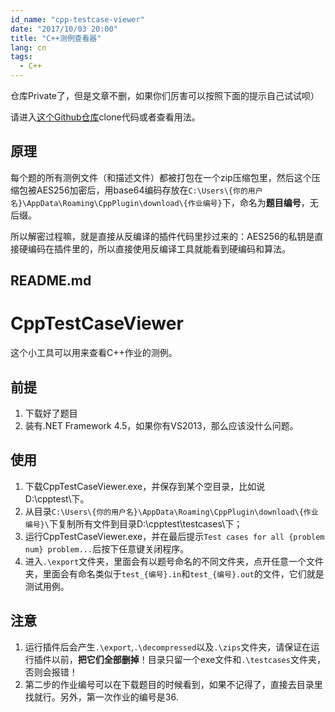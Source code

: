 ```yaml
---
id_name: "cpp-testcase-viewer"
date: "2017/10/03 20:00"
title: "C++测例查看器"
lang: cn
tags:
  - C++
---
```


仓库Private了，但是文章不删，如果你们厉害可以按照下面的提示自己试试呗）

请进入[这个Github仓库](https://github.com/viccrubs/CppTestCaseViewer)clone代码或者查看用法。

## 原理

每个题的所有测例文件（和描述文件）都被打包在一个zip压缩包里，然后这个压缩包被AES256加密后，用base64编码存放在`C:\Users\{你的用户名}\AppData\Roaming\CppPlugin\download\{作业编号}`下，命名为**题目编号**，无后缀。

所以解密过程嘛，就是直接从反编译的插件代码里抄过来的：AES256的私钥是直接硬编码在插件里的，所以直接使用反编译工具就能看到硬编码和算法。

## README.md

# CppTestCaseViewer

这个小工具可以用来查看C++作业的测例。

## 前提
1. 下载好了题目
2. 装有.NET Framework 4.5，如果你有VS2013，那么应该没什么问题。

## 使用
1. 下载CppTestCaseViewer.exe，并保存到某个空目录，比如说D:\cpptest\下。
2. 从目录`C:\Users\{你的用户名}\AppData\Roaming\CppPlugin\download\{作业编号}\`下复制所有文件到目录D:\cpptest\testcases\下；
3. 运行CppTestCaseViewer.exe，并在最后提示`Test cases for all {problem num} problem...`后按下任意键关闭程序。
5. 进入`.\export`文件夹，里面会有以题号命名的不同文件夹，点开任意一个文件夹，里面会有命名类似于`test_{编号}.in`和`test_{编号}.out`的文件，它们就是测试用例。

## 注意
1. 运行插件后会产生`.\export`,`.\decompressed`以及`.\zips`文件夹，请保证在运行插件以前，**把它们全部删掉**！目录只留一个exe文件和`.\testcases`文件夹，否则会报错！
2. 第二步的作业编号可以在下载题目的时候看到，如果不记得了，直接去目录里找就行。另外，第一次作业的编号是36.
